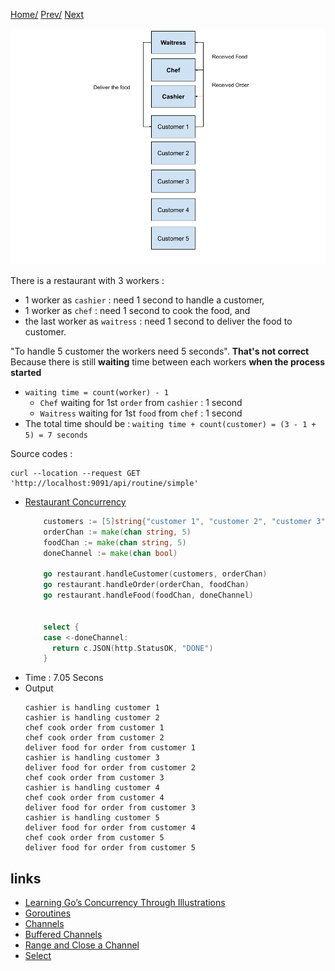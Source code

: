 [Home/](https://github.com/harryosmar/go-playground/blob/master/concurrency.md) [Prev/](https://github.com/harryosmar/go-playground/blob/master/without_concurrency.md) [Next](https://github.com/harryosmar/go-playground/blob/master/with_concurrency_and_parallel.md)

![restaurant_illustration_with_concurrency](https://github.com/harryosmar/go-playground/blob/master/resources/restaurant_illustration_with_concurrency.png)

There is a restaurant with 3 workers :
- 1 worker as `cashier` : need 1 second to handle a customer, 
- 1 worker as `chef` : need 1 second to cook the food, and 
- the last worker as `waitress` : need 1 second to deliver the food to customer. 

"To handle 5 customer the workers need 5 seconds". **That's not correct**
Because there is still **waiting** time between each workers **when the process started**
- `waiting time = count(worker) - 1`
    - `Chef` waiting for 1st `order` from `cashier` : 1 second
    - `Waitress` waiting for 1st `food` from `chef` : 1 second
- The total time should be : `waiting time + count(customer) = (3 - 1 + 5) = 7 seconds`



Source codes :

```
curl --location --request GET 'http://localhost:9091/api/routine/simple'
```

- [Restaurant Concurrency](https://github.com/harryosmar/go-playground/blob/master/actions/simple_routine.go)
    ```go
        customers := [5]string{"customer 1", "customer 2", "customer 3", "customer 4", "customer 5"}
        orderChan := make(chan string, 5)
        foodChan := make(chan string, 5)
        doneChannel := make(chan bool)
        
        go restaurant.handleCustomer(customers, orderChan)
        go restaurant.handleOrder(orderChan, foodChan)
        go restaurant.handleFood(foodChan, doneChannel)
        
        
        select {
        case <-doneChannel:
          return c.JSON(http.StatusOK, "DONE")
        }
    ```
- Time : 7.05 Secons
- Output
    ```
    cashier is handling customer 1
    cashier is handling customer 2
    chef cook order from customer 1
    chef cook order from customer 2
    deliver food for order from customer 1
    cashier is handling customer 3
    deliver food for order from customer 2
    chef cook order from customer 3
    cashier is handling customer 4
    chef cook order from customer 4
    deliver food for order from customer 3
    cashier is handling customer 5
    deliver food for order from customer 4
    chef cook order from customer 5
    deliver food for order from customer 5
    ```
  
## links
- [Learning Go’s Concurrency Through Illustrations](https://medium.com/@trevor4e/learning-gos-concurrency-through-illustrations-8c4aff603b3)
- [Goroutines](https://tour.golang.org/concurrency/1)
- [Channels](https://tour.golang.org/concurrency/2)
- [Buffered Channels](https://tour.golang.org/concurrency/3)
- [Range and Close a Channel](https://tour.golang.org/concurrency/4)
- [Select](https://tour.golang.org/concurrency/5)